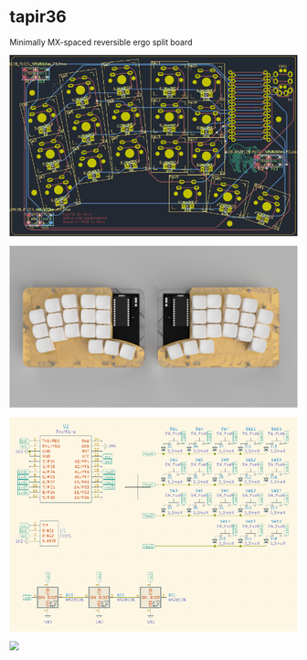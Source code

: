 # tapir36
Minimally MX-spaced reversible ergo split board
 
![](https://raw.githubusercontent.com/madebyperce/tapir36/main/photos/pcb.PNG)

![](https://raw.githubusercontent.com/madebyperce/tapir36/main/photos/render.png)

![](https://raw.githubusercontent.com/madebyperce/tapir36/main/photos/schematic.PNG)

![](https://raw.githubusercontent.com/madebyperce/tapir36/main/photos/solder%20mask.PN)
